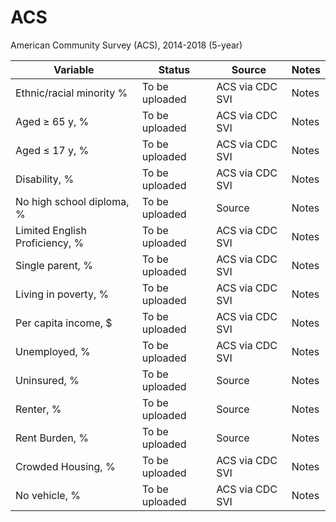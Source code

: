 # ACS

American Community Survey (ACS), 2014-2018 (5-year) 

| Variable  | Status | Source  | Notes |
| ------------- | ------------- | ------------- | ----- |
| Ethnic/racial minority % | To be uploaded | ACS via CDC SVI  |  Notes |
| Aged ≥ 65 y, %  | To be uploaded  | ACS via CDC SVI  | Notes | 
| Aged ≤ 17 y, % | To be uploaded  | ACS via CDC SVI  | Notes |
| Disability, %  | To be uploaded  | ACS via CDC SVI  | Notes |
| No high school diploma, %  | To be uploaded  | Source | Notes |
| Limited English Proficiency, %  | To be uploaded  | ACS via CDC SVI  | Notes |
| Single parent, %  | To be uploaded  | ACS via CDC SVI | Notes |
| Living in poverty, %  | To be uploaded  | ACS via CDC SVI  | Notes |
| Per capita income, $  | To be uploaded  | ACS via CDC SVI  | Notes |
| Unemployed, %  | To be uploaded  | ACS via CDC SVI  | Notes |
| Uninsured, %  | To be uploaded  | Source | Notes |
| Renter, %  | To be uploaded  | Source | Notes |
| Rent Burden, %  | To be uploaded  | Source | Notes |
| Crowded Housing, %  | To be uploaded  | ACS via CDC SVI  | Notes |
| No vehicle, %  | To be uploaded  | ACS via CDC SVI | Notes |


